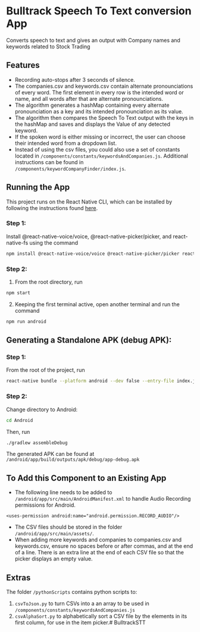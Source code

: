 # Bulltrack Speech To Text conversion App
Converts speech to text and gives an output with Company names and keywords related to Stock Trading
## Features
- Recording auto-stops after 3 seconds of silence.
- The companies.csv and keywords.csv contain alternate pronounciations of every word. The first element in every row is the intended word or name, and all words after that are alternate pronounciations.
- The algorithm generates a hashMap containing every alternate pronounciation as a key and its intended pronounciation as its value.
- The algorithm then compares the Speech To Text output with the keys in the hashMap and saves and displays the Value of any detected keyword.
- If the spoken word is either missing or incorrect, the user can choose their intended word from a dropdown list.
- Instead of using the csv files, you could also use a set of constants located in ```/components/constants/keywordsAndCompanies.js```. Additional instructions can be found in ```/components/keywordCompanyFinder/index.js```.

## Running the App

This project runs on the React Native CLI, which can be installed by following the instructions found [here](https://reactnative.dev/docs/environment-setup).
### Step 1:
Install @react-native-voice/voice, @react-native-picker/picker, and react-native-fs using the command
```bash
npm install @react-native-voice/voice @react-native-picker/picker react-native-fs
```
### Step 2:

1. From the root directory, run
```bash
npm start
``` 
2. Keeping the first terminal active, open another terminal and run the command 
```bash
npm run android
``` 

## Generating a Standalone APK (debug APK):
### Step 1:
From the root of the project, run
```bash
react-native bundle --platform android --dev false --entry-file index.js --bundle-output android/app/src/main/assets/index.android.bundle --assets-dest android/app/src/main/res
```
### Step 2:
Change directory to Android:
```bash
cd Android
```
Then, run
```bash
./gradlew assembleDebug
```
The generated APK can be found at ```/android/app/build/outputs/apk/debug/app-debug.apk```

## To Add this Component to an Existing App
- The following line needs to be added to ```/android/app/src/main/AndroidManifest.xml``` to handle Audio Recording permissions for Android.
```
<uses-permission android:name="android.permission.RECORD_AUDIO"/>
``` 

- The CSV files should be stored in the folder 
```/android/app/src/main/assets/```.
- When adding more keywords and companies to companies.csv and keywords.csv, ensure no spaces before or after commas, and at the end of a line. There is an extra line at the end of each CSV file so that the picker displays an empty value.

## Extras
The folder ```/pythonScripts``` contains python scripts to:
1.   ```csvToJson.py``` to turn CSVs into a an array to be used in ```/components/constants/keywordsAndCompanies.js```
2.  ```csvAlphaSort.py``` to alphabetically sort a CSV file by the elements in its first column, for use in the item picker.# BulltrackSTT

